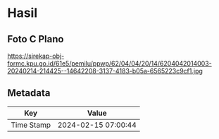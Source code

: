 # Hasil

## Foto C Plano

https://sirekap-obj-formc.kpu.go.id/61e5/pemilu/ppwp/62/04/04/20/14/6204042014003-20240214-214425--14642208-3137-4183-b05a-6565223c9cf1.jpg


## Metadata

| Key        | Value               |
| ---------- | ------------------- |
| Time Stamp | 2024-02-15 07:00:44 |



